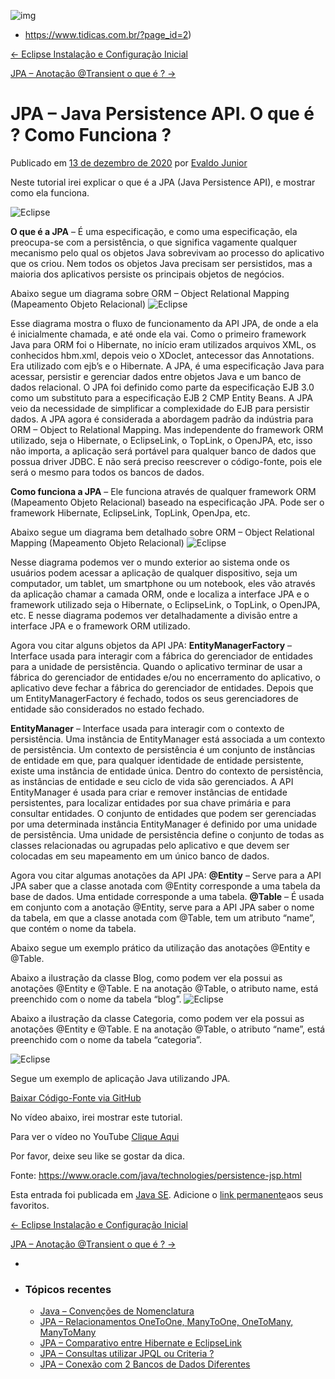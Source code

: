 ![img](https://www.tidicas.com.br/wp-content/themes/twentyten/images/headers/path.jpg)

- https://www.tidicas.com.br/?page_id=2)

[← Eclipse Instalação e Configuração Inicial](https://www.tidicas.com.br/?p=1635)

[JPA – Anotação @Transient o que é ? →](https://www.tidicas.com.br/?p=1933)

# JPA – Java Persistence API. O que é ? Como Funciona ?

Publicado em [13 de dezembro de 2020](https://www.tidicas.com.br/?p=1864) por [Evaldo Junior](https://www.tidicas.com.br/?author=1)

Neste tutorial irei explicar o que é a JPA (Java Persistence API), e mostrar como ela funciona.

![Eclipse](http://www.tidicas.com.br/wp-content/uploads/2020/12/jpa_01.png)

**O que é a JPA** – É uma especificação, e como uma especificação, ela preocupa-se com a persistência, o que significa vagamente qualquer mecanismo pelo qual os objetos Java sobrevivam ao processo do aplicativo que os criou. Nem todos os objetos Java precisam ser persistidos, mas a maioria dos aplicativos persiste os principais objetos de negócios.

Abaixo segue um diagrama sobre ORM – Object Relational Mapping (Mapeamento Objeto Relacional)
![Eclipse](http://www.tidicas.com.br/wp-content/uploads/2020/12/jpa_diagrama_01.png)

Esse diagrama mostra o fluxo de funcionamento da API JPA, de onde a ela é inicialmente chamada, e até onde ela vai.
Como o primeiro framework Java para ORM foi o Hibernate, no início eram utilizados arquivos XML, os conhecidos hbm.xml, depois veio o XDoclet, antecessor das Annotations. Era utilizado com ejb’s e o Hibernate.
A JPA, é uma especificação Java para acessar, persistir e gerenciar dados entre objetos Java e um banco de dados relacional. O JPA foi definido como parte da especificação EJB 3.0 como um substituto para a especificação EJB 2 CMP Entity Beans. A JPA veio da necessidade de simplificar a complexidade do EJB para persistir dados.
A JPA agora é considerada a abordagem padrão da indústria para ORM – Object to Relational Mapping.
Mas independente do framework ORM utilizado, seja o Hibernate, o EclipseLink, o TopLink, o OpenJPA, etc, isso não importa, a aplicação será portável para qualquer banco de dados que possua driver JDBC. E não será preciso reescrever o código-fonte, pois ele será o mesmo para todos os bancos de dados.

**Como funciona a JPA** – Ele funciona através de qualquer framework ORM (Mapeamento Objeto Relacional) baseado na especificação JPA.
Pode ser o framework Hibernate, EclipseLink, TopLink, OpenJpa, etc.

Abaixo segue um diagrama bem detalhado sobre ORM – Object Relational Mapping (Mapeamento Objeto Relacional)
![Eclipse](http://www.tidicas.com.br/wp-content/uploads/2020/12/jpa_diagrama_02.png)

Nesse diagrama podemos ver o mundo exterior ao sistema onde os usuários podem acessar a aplicação de qualquer dispositivo, seja um computador, um tablet, um smartphone ou um notebook, eles vão através da aplicação chamar a camada ORM, onde e localiza a interface JPA e o framework utilizado seja o Hibernate, o EclipseLink, o TopLink, o OpenJPA, etc. E nesse diagrama podemos ver detalhadamente a divisão entre a interface JPA e o framework ORM utilizado.

Agora vou citar alguns objetos da API JPA:
**EntityManagerFactory** – Interface usada para interagir com a fábrica do gerenciador de entidades para a unidade de persistência.
Quando o aplicativo terminar de usar a fábrica do gerenciador de entidades e/ou no encerramento do aplicativo, o aplicativo deve fechar a fábrica do gerenciador de entidades. Depois que um EntityManagerFactory é fechado, todos os seus gerenciadores de entidade são considerados no estado fechado.

**EntityManager** – Interface usada para interagir com o contexto de persistência.
Uma instância de EntityManager está associada a um contexto de persistência. Um contexto de persistência é um conjunto de instâncias de entidade em que, para qualquer identidade de entidade persistente, existe uma instância de entidade única. Dentro do contexto de persistência, as instâncias de entidade e seu ciclo de vida são gerenciados. A API EntityManager é usada para criar e remover instâncias de entidade persistentes, para localizar entidades por sua chave primária e para consultar entidades.
O conjunto de entidades que podem ser gerenciadas por uma determinada instância EntityManager é definido por uma unidade de persistência. Uma unidade de persistência define o conjunto de todas as classes relacionadas ou agrupadas pelo aplicativo e que devem ser colocadas em seu mapeamento em um único banco de dados.

Agora vou citar algumas anotações da API JPA:
**@Entity** – Serve para a API JPA saber que a classe anotada com @Entity corresponde a uma tabela da base de dados. Uma entidade corresponde a uma tabela.
**@Table** – É usada em conjunto com a anotação @Entity, serve para a API JPA saber o nome da tabela, em que a classe anotada com @Table, tem um atributo “name”, que contém o nome da tabela.

Abaixo segue um exemplo prático da utilização das anotações @Entity e @Table.

Abaixo a ilustração da classe Blog, como podem ver ela possui as anotações @Entity e @Table. E na anotação @Table, o atributo name, está preenchido com o nome da tabela “blog”.
![Eclipse](http://www.tidicas.com.br/wp-content/uploads/2020/12/blog.png)

Abaixo a ilustração da classe Categoria, como podem ver ela possui as anotações @Entity e @Table. E na anotação @Table, o atributo “name”, está preenchido com o nome da tabela “categoria”.

![Eclipse](http://www.tidicas.com.br/wp-content/uploads/2020/12/categoria.png)

Segue um exemplo de aplicação Java utilizando JPA.

[Baixar Código-Fonte via GitHub](https://github.com/jrxxjr/jpa)

No vídeo abaixo, irei mostrar este tutorial.



Para ver o vídeo no YouTube [Clique Aqui](https://youtu.be/FK7MAlcnqrQ)

Por favor, deixe seu like se gostar da dica.

Fonte: https://www.oracle.com/java/technologies/persistence-jsp.html

Esta entrada foi publicada em [Java SE](https://www.tidicas.com.br/?cat=8). Adicione o [link permanente](https://www.tidicas.com.br/?p=1864)aos seus favoritos.

[← Eclipse Instalação e Configuração Inicial](https://www.tidicas.com.br/?p=1635)

[JPA – Anotação @Transient o que é ? →](https://www.tidicas.com.br/?p=1933)

-  

- ### Tópicos recentes

  - [Java – Convenções de Nomenclatura](https://www.tidicas.com.br/?p=2106)
  - [JPA – Relacionamentos OneToOne, ManyToOne, OneToMany, ManyToMany](https://www.tidicas.com.br/?p=2058)
  - [JPA – Comparativo entre Hibernate e EclipseLink](https://www.tidicas.com.br/?p=2028)
  - [JPA – Consultas utilizar JPQL ou Criteria ?](https://www.tidicas.com.br/?p=2005)
  - [JPA – Conexão com 2 Bancos de Dados Diferentes](https://www.tidicas.com.br/?p=1980)

  ### 